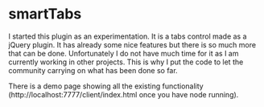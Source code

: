 smartTabs
=========

I started this plugin as an experimentation. It is a tabs control made as a jQuery plugin. It has already some nice features but there is so much more that can be done. Unfortunately I do not have much time for it as I am currently working in other projects. This is why I put the code to let the community carrying  on what has been done so far.

There is a demo page showing all the existing functionality (http://localhost:7777/client/index.html once you have node running).
